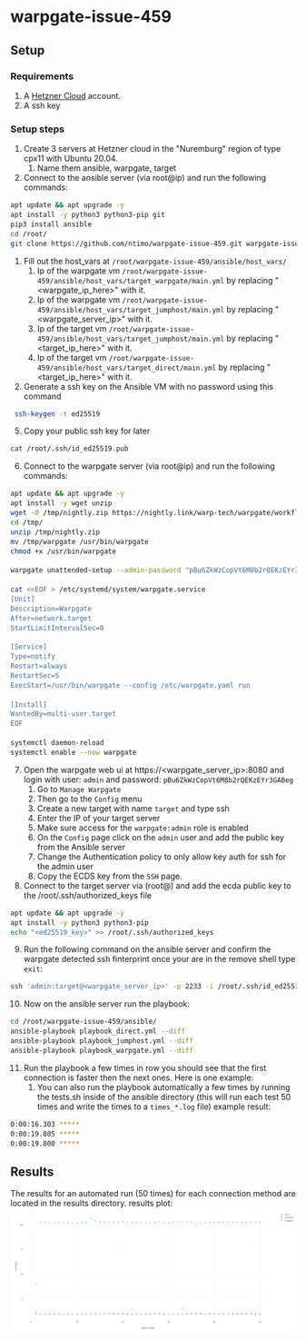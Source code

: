 # warpgate-issue-459

## Setup

### Requirements
1. A [Hetzner Cloud](https://www.hetzner.com/cloud) account.
2. A ssh key

### Setup steps
1. Create 3 servers at Hetzner cloud in the "Nuremburg" region of type cpx11 with Ubuntu 20.04.
    1. Name them ansible, warpgate, target
2. Connect to the ansible server (via root@ip) and run the following commands:
```bash
apt update && apt upgrade -y
apt install -y python3 python3-pip git
pip3 install ansible
cd /root/
git clone https://github.com/ntimo/warpgate-issue-459.git warpgate-issue-459
```
1. Fill out the host_vars at `/root/warpgate-issue-459/ansible/host_vars/`
   1. Ip of the warpgate vm `/root/warpgate-issue-459/ansible/host_vars/target_warpgate/main.yml` by replacing "<warpgate_ip_here>" with it.
   2. Ip of the warpgate vm `/root/warpgate-issue-459/ansible/host_vars/target_jumphost/main.yml` by replacing "<warpgate_server_ip>" with it.
   3. Ip of the target vm `/root/warpgate-issue-459/ansible/host_vars/target_jumphost/main.yml` by replacing "<target_ip_here>" with it.
   4. Ip of the target vm `/root/warpgate-issue-459/ansible/host_vars/target_direct/main.yml` by replacing "<target_ip_here>" with it.
2. Generate a ssh key on the Ansible VM with no password using this command
```bash
 ssh-keygen -t ed25519
```
5. Copy your public ssh key for later
```bash
cat /root/.ssh/id_ed25519.pub
```
6. Connect to the warpgate server (via root@ip) and run the following commands:
```bash
apt update && apt upgrade -y
apt install -y wget unzip
wget -O /tmp/nightly.zip https://nightly.link/warp-tech/warpgate/workflows/build/main/warpgate-main-x86_64-linux.zip
cd /tmp/
unzip /tmp/nightly.zip
mv /tmp/warpgate /usr/bin/warpgate
chmod +x /usr/bin/warpgate

warpgate unattended-setup --admin-password "pBu6ZkWzCopVt6M8b2rQEKzEYr3GABeg" --http-port "8080"  --ssh-port "2233" --record-sessions --data-path "/var/lib/warpgate"

cat <<EOF > /etc/systemd/system/warpgate.service
[Unit]
Description=Warpgate
After=network.target
StartLimitIntervalSec=0

[Service]
Type=notify
Restart=always
RestartSec=5
ExecStart=/usr/bin/warpgate --config /etc/warpgate.yaml run

[Install]
WantedBy=multi-user.target
EOF

systemctl daemon-reload
systemctl enable --now warpgate
```
7. Open the warpgate web ui at https://<warpgate_server_ip>:8080 and login with user: `admin` and password: `pBu6ZkWzCopVt6M8b2rQEKzEYr3GABeg`
   1. Go to `Manage Warpgate`
   2. Then go to the `Config` menu
   3. Create a new target with name `target` and type ssh
   4. Enter the IP of your target server
   5. Make sure access for the `warpgate:admin` role is enabled
   6. On the `Config` page click on the `admin` user and add the public key from the Ansible server
   7. Change the Authentication policy to only allow key auth for ssh for the admin user
   8. Copy the ECDS key from the `SSH` page.
8. Connect to the target server via (root@) and add the ecda public key to the /root/.ssh/authorized_keys file
```bash
apt update && apt upgrade -y
apt install -y python3 python3-pip
echo "<ed25519_key>" >> /root/.ssh/authorized_keys
```
9. Run the following command on the ansible server and confirm the warpgate detected ssh finterprint once your are in the remove shell type `exit`:
```bash
ssh 'admin:target@<warpgate_server_ip>' -p 2233 -i /root/.ssh/id_ed25519 
```
10. Now on the ansible server run the playbook:
```bash
cd /root/warpgate-issue-459/ansible/
ansible-playbook playbook_direct.yml --diff
ansible-playbook playbook_jumphost.yml --diff
ansible-playbook playbook_warpgate.yml --diff
```
11. Run the playbook a few times in row you should see that the first connection is faster then the next ones. Here is one example:
    1.  You can also run the playbook automatically a few times by running the tests.sh inside of the ansible directory (this will run each test 50 times and write the times to a `times_*.log` file)
example result:
```bash
0:00:16.303 *****
0:00:19.805 *****
0:00:19.800 *****
```

## Results
The results for an automated run (50 times) for each connection method are located in the results directory.
results plot:
![plot](./results/50-runs/plot.png)
